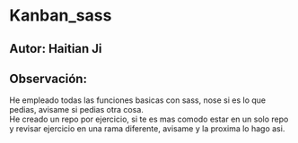 # Kanban_sass

## Autor: Haitian Ji

## Observación: 
He empleado todas las funciones basicas con sass, nose si es lo que pedias, avisame si pedias otra cosa.  
He creado un repo por ejercicio, si te es mas comodo estar en un solo repo y revisar ejercicio en una rama diferente, avisame y la proxima lo hago asi.
